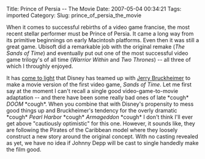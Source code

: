 Title: Prince of Persia -- The Movie
Date: 2007-05-04 00:34:21
Tags: imported
Category: 
Slug: prince_of_persia_the_movie


<p class="dc">When it comes to successful rebirths of a video game francise, the most recent stellar performer must be Prince of Persia.  It came a long way from its primitive beginnings on early Macintosh platforms.  Even then it was still a great game.  Ubisoft did a remarkable job with the original remake (<em>The Sands of Time</em>) and eventually put out one of the most successful video game trilogy's of all time (<em>Warrior Within</em> and <em>Two Thrones</em>) -- all three of which I throughly enjoyed.</p>
It has <a href="http://www.filmwad.com/prince-of-persia-to-reign-on-silver-screen-2196-p.html">come to light</a> that Disney has teamed up with <a href="http://www.imdb.com/name/nm0000988/" title="The Rock is still a great movie">Jerry Bruckheimer</a> to make a movie version of the first video game, <em>Sands of Time</em>.  Let me first say at the moment I can't recall a single good video-game-to-movie adaptation -- and there have been some really bad ones of late *cough* <em>DOOM</em> *cough*.  When you combine that with Disney's propensity to mess good things up and Bruckheimer's tendency for the overly dramatic *cough* <em>Pearl Harbor</em> *cough* <em>Armageddon</em> *cough* I don't think I'll ever get above "cautiously optimistic" for this one.  However, it sounds like, they are following the Pirates of the Caribbean model where they loosely construct a new story around the original concept.  With no casting revealed as yet, we have no idea if Johnny Depp will be cast to single handedly make the film good.
